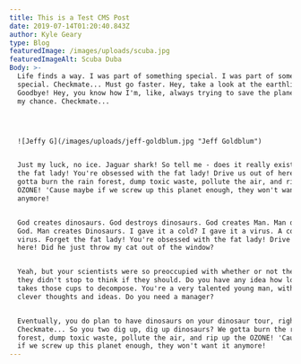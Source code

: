 ```yaml
---
title: This is a Test CMS Post
date: 2019-07-14T01:20:40.843Z
author: Kyle Geary
type: Blog
featuredImage: /images/uploads/scuba.jpg
featuredImageAlt: Scuba Duba
Body: >-
  Life finds a way. I was part of something special. I was part of something
  special. Checkmate... Must go faster. Hey, take a look at the earthlings.
  Goodbye! Hey, you know how I'm, like, always trying to save the planet? Here's
  my chance. Checkmate...




  ![Jeffy G](/images/uploads/jeff-goldblum.jpg "Jeff Goldblum")


  Just my luck, no ice. Jaguar shark! So tell me - does it really exist? Forget
  the fat lady! You're obsessed with the fat lady! Drive us out of here! We
  gotta burn the rain forest, dump toxic waste, pollute the air, and rip up the
  OZONE! 'Cause maybe if we screw up this planet enough, they won't want it
  anymore!


  God creates dinosaurs. God destroys dinosaurs. God creates Man. Man destroys
  God. Man creates Dinosaurs. I gave it a cold? I gave it a virus. A computer
  virus. Forget the fat lady! You're obsessed with the fat lady! Drive us out of
  here! Did he just throw my cat out of the window?


  Yeah, but your scientists were so preoccupied with whether or not they could,
  they didn't stop to think if they should. Do you have any idea how long it
  takes those cups to decompose. You're a very talented young man, with your own
  clever thoughts and ideas. Do you need a manager?


  Eventually, you do plan to have dinosaurs on your dinosaur tour, right?
  Checkmate... So you two dig up, dig up dinosaurs? We gotta burn the rain
  forest, dump toxic waste, pollute the air, and rip up the OZONE! 'Cause maybe
  if we screw up this planet enough, they won't want it anymore!
---
```


